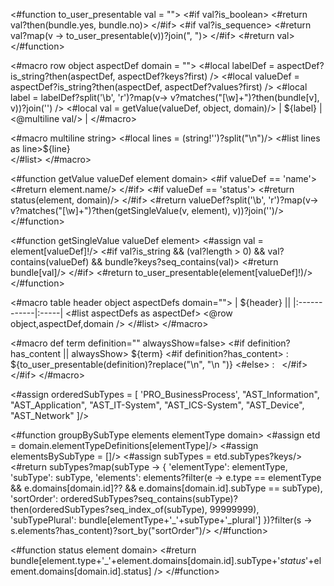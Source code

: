 <#function to_user_presentable val = "">
  <#if val?is_boolean>
    <#return val?then(bundle.yes, bundle.no)>
  </#if>
  <#if val?is_sequence>
    <#return val?map(v -> to_user_presentable(v))?join(", ")>
  </#if>
  <#return val>
</#function>

<#macro row object aspectDef domain = "">
  <#local labelDef = aspectDef?is_string?then(aspectDef, aspectDef?keys?first) />
  <#local valueDef = aspectDef?is_string?then(aspectDef, aspectDef?values?first) />
  <#local label =  labelDef?split('\\b', 'r')?map(v-> v?matches("[\\w]+")?then(bundle[v], v))?join('') />
  <#local val = getValue(valueDef, object, domain)/>
  | ${label} | <@multiline val/> |
</#macro>

<#macro multiline string>
    <#local lines = (string!'')?split("\n")/>
    <#list lines as line>${line}<br/></#list>
</#macro>

<#function getValue valueDef element domain>
    <#if valueDef == 'name'>
        <#return element.name/>
    </#if>
    <#if valueDef == 'status'>
        <#return status(element, domain)/>
    </#if>
  <#return valueDef?split('\\b', 'r')?map(v-> v?matches("[\\w]+")?then(getSingleValue(v, element), v))?join('')/>
</#function>

<#function getSingleValue valueDef element>
    <#assign val = element[valueDef]!/>
    <#if val?is_string && (val?length > 0) && val?contains(valueDef) && bundle?keys?seq_contains(val)>
        <#return bundle[val]/>
    </#if>
    <#return to_user_presentable(element[valueDef]!)/>
</#function>

<#macro table header object aspectDefs domain="">
| ${header}  ||
|:------------|:-----|
<#list aspectDefs as aspectDef>
<@row object,aspectDef,domain />
</#list>
</#macro>

<#macro def term definition="" alwaysShow=false>
<#if definition?has_content || alwaysShow>
${term}
<#if definition?has_content>
: ${to_user_presentable(definition)?replace("\n", "\n ")}
<#else>
: &nbsp;
</#if>
</#if>
</#macro>

<!-- TODO verinice-veo#2773 use sort order from domain -->
<#assign orderedSubTypes = [
'PRO_BusinessProcess',
"AST_Information",
"AST_Application",
"AST_IT-System",
"AST_ICS-System",
"AST_Device",
"AST_Network"
]/>

<#function groupBySubType elements elementType domain>
<#assign etd = domain.elementTypeDefinitions[elementType]/>
<#assign elementsBySubType = []/>
<#assign subTypes = etd.subTypes?keys/>
<#return subTypes?map(subType -> {
    'elementType': elementType,
    'subType': subType,
    'elements': elements?filter(e -> e.type == elementType && e.domains[domain.id]?? && e.domains[domain.id].subType == subType),
    'sortOrder': orderedSubTypes?seq_contains(subType)?then(orderedSubTypes?seq_index_of(subType), 99999999),
    'subTypePlural': bundle[elementType+'_'+subType+'_plural']
})?filter(s -> s.elements?has_content)?sort_by("sortOrder")/>
</#function>

<#function status element domain>
  <#return bundle[element.type+'_'+element.domains[domain.id].subType+'_status_'+element.domains[domain.id].status] />
</#function>
